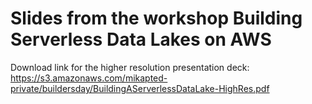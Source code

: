# Slides from the workshop Building Serverless Data Lakes on AWS #

Download link for the higher resolution presentation deck: https://s3.amazonaws.com/mikapted-private/buildersday/BuildingAServerlessDataLake-HighRes.pdf
